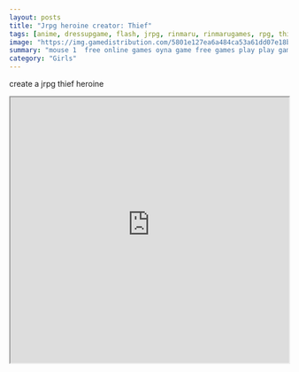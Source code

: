 ```yaml
---
layout: posts
title: "Jrpg heroine creator: Thief"
tags: [anime, dressupgame, flash, jrpg, rinmaru, rinmarugames, rpg, thief, free, online, games, oyna, game, free, games, play, play, games]
image: "https://img.gamedistribution.com/5801e127ea6a484ca53a61dd07e18bbb.jpg"
summary: "mouse 1  free online games oyna game free games play play games"
category: "Girls"
---
```


create a jrpg thief heroine

<iframe width="100%" height="480px;" src="https://flash.gamedistribution.com?game=5801e127ea6a484ca53a61dd07e18bbb"></iframe>